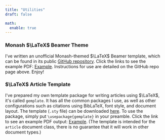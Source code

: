 ```yaml
---
title: "Utilities"
draft: false

math:
  enable: true
---
```


### Monash $\LaTeX$ Beamer Theme

I've written an unofficial Monash-themed $\LaTeX$ Beamer template, which can be found in its public <a href="https://github.com/georgebwang/Beamer-MonashBS" target="_blank" rel="noopener noreferrer">GitHub repository</a>. Click the links to see the example PDF: <a href="example.pdf" target="_blank" rel="noopener noreferrer">Example</a>. Instructions for use are detailed on the GitHub repo page above. Enjoy!

### $\LaTeX$ Article Template

I've prepared my own template package for writing articles using $\LaTeX$, it's called `gemplate`. It has all the common packages I use, as well as other configurations such as citations using BibLaTeX, font style, and document layout. The template (`.sty` file) can be downloaded <a href="gemplate.sty" download>here</a>. To use the package, simply put `\usepackage{gemplate}` in your preamble. Click the link to see an example PDF output: <a href="test.pdf" target="_blank" rel="noopener noreferrer">Example</a>.
(The template is intended for the `article` document class, there is no guarantee that it will work in other document types.)    